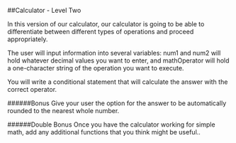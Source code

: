 ##Calculator - Level Two

In this version of our calculator, our calculator is going to be able to differentiate between different types of operations and proceed appropriately.

The user will input information into several variables: num1 and num2 will hold whatever decimal values you want to enter, and mathOperator will hold a one-character string of the operation you want to execute. 

You will write a conditional statement that will calculate the answer with the correct operator.

######Bonus
Give your user the option for the answer to be automatically rounded to the nearest whole number.

######Double Bonus
Once you have the calculator working for simple math, add any additional functions that you think might be useful..

